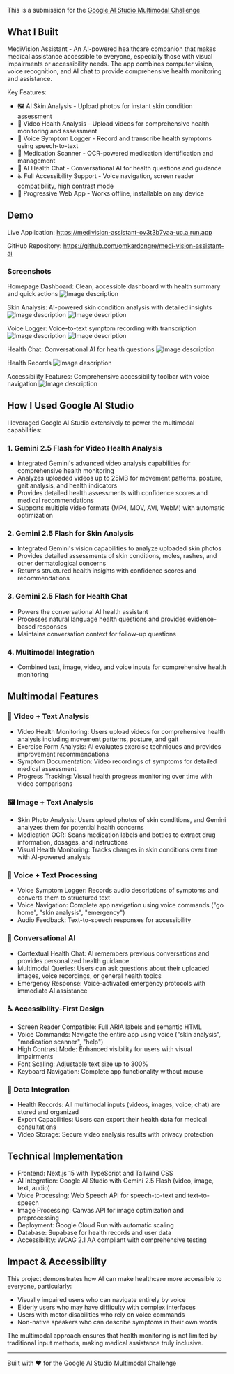 This is a submission for the [Google AI Studio Multimodal Challenge](https://dev.to/challenges/google-ai-studio-2025-09-03)

## What I Built

MediVision Assistant - An AI-powered healthcare companion that makes medical assistance accessible to everyone, especially those with visual impairments or accessibility needs. The app combines computer vision, voice recognition, and AI chat to provide comprehensive health monitoring and assistance.

Key Features:

- 🖼️ AI Skin Analysis - Upload photos for instant skin condition assessment
- 🎥 Video Health Analysis - Upload videos for comprehensive health monitoring and assessment
- 🎤 Voice Symptom Logger - Record and transcribe health symptoms using speech-to-text
- 💊 Medication Scanner - OCR-powered medication identification and management
- 💬 AI Health Chat - Conversational AI for health questions and guidance
- ♿ Full Accessibility Support - Voice navigation, screen reader compatibility, high contrast mode
- 📱 Progressive Web App - Works offline, installable on any device

## Demo

Live Application: https://medivision-assistant-ov3t3b7vaa-uc.a.run.app

GitHub Repository: https://github.com/omkardongre/medi-vision-assistant-ai

### Screenshots

Homepage Dashboard: Clean, accessible dashboard with health summary and quick actions
![Image description](https://dev-to-uploads.s3.amazonaws.com/uploads/articles/t953kyqweffpg7wdiflt.png)

Skin Analysis: AI-powered skin condition analysis with detailed insights
![Image description](https://dev-to-uploads.s3.amazonaws.com/uploads/articles/yul1vb2f6ib37v4trlt6.png)
![Image description](https://dev-to-uploads.s3.amazonaws.com/uploads/articles/npe4ggha14r85n3j9ukw.png)

Voice Logger: Voice-to-text symptom recording with transcription
![Image description](https://dev-to-uploads.s3.amazonaws.com/uploads/articles/qk52jt47yn8puwqycm2r.png)
![Image description](https://dev-to-uploads.s3.amazonaws.com/uploads/articles/qfq5rbes56r917w1vhtm.png)

Health Chat: Conversational AI for health questions
![Image description](https://dev-to-uploads.s3.amazonaws.com/uploads/articles/u589w00ngr8cu5upwl8w.png)

Health Records
![Image description](https://dev-to-uploads.s3.amazonaws.com/uploads/articles/3l9y96zckvbavb7fowvx.png)

Accessibility Features: Comprehensive accessibility toolbar with voice navigation
![Image description](https://dev-to-uploads.s3.amazonaws.com/uploads/articles/0dayoklfqjd6hgkwki6r.png)

## How I Used Google AI Studio

I leveraged Google AI Studio extensively to power the multimodal capabilities:

### 1. Gemini 2.5 Flash for Video Health Analysis

- Integrated Gemini's advanced video analysis capabilities for comprehensive health monitoring
- Analyzes uploaded videos up to 25MB for movement patterns, posture, gait analysis, and health indicators
- Provides detailed health assessments with confidence scores and medical recommendations
- Supports multiple video formats (MP4, MOV, AVI, WebM) with automatic optimization

### 2. Gemini 2.5 Flash for Skin Analysis

- Integrated Gemini's vision capabilities to analyze uploaded skin photos
- Provides detailed assessments of skin conditions, moles, rashes, and other dermatological concerns
- Returns structured health insights with confidence scores and recommendations

### 3. Gemini 2.5 Flash for Health Chat

- Powers the conversational AI health assistant
- Processes natural language health questions and provides evidence-based responses
- Maintains conversation context for follow-up questions

### 4. Multimodal Integration

- Combined text, image, video, and voice inputs for comprehensive health monitoring

## Multimodal Features

### 🎥 Video + Text Analysis

- Video Health Monitoring: Users upload videos for comprehensive health analysis including movement patterns, posture, and gait
- Exercise Form Analysis: AI evaluates exercise techniques and provides improvement recommendations
- Symptom Documentation: Video recordings of symptoms for detailed medical assessment
- Progress Tracking: Visual health progress monitoring over time with video comparisons

### 🖼️ Image + Text Analysis

- Skin Photo Analysis: Users upload photos of skin conditions, and Gemini analyzes them for potential health concerns
- Medication OCR: Scans medication labels and bottles to extract drug information, dosages, and instructions
- Visual Health Monitoring: Tracks changes in skin conditions over time with AI-powered analysis

### 🎤 Voice + Text Processing

- Voice Symptom Logger: Records audio descriptions of symptoms and converts them to structured text
- Voice Navigation: Complete app navigation using voice commands ("go home", "skin analysis", "emergency")
- Audio Feedback: Text-to-speech responses for accessibility

### 💬 Conversational AI

- Contextual Health Chat: AI remembers previous conversations and provides personalized health guidance
- Multimodal Queries: Users can ask questions about their uploaded images, voice recordings, or general health topics
- Emergency Response: Voice-activated emergency protocols with immediate AI assistance

### ♿ Accessibility-First Design

- Screen Reader Compatible: Full ARIA labels and semantic HTML
- Voice Commands: Navigate the entire app using voice ("skin analysis", "medication scanner", "help")
- High Contrast Mode: Enhanced visibility for users with visual impairments
- Font Scaling: Adjustable text size up to 300%
- Keyboard Navigation: Complete app functionality without mouse

### 🔄 Data Integration

- Health Records: All multimodal inputs (videos, images, voice, chat) are stored and organized
- Export Capabilities: Users can export their health data for medical consultations
- Video Storage: Secure video analysis results with privacy protection

## Technical Implementation

- Frontend: Next.js 15 with TypeScript and Tailwind CSS
- AI Integration: Google AI Studio with Gemini 2.5 Flash (video, image, text, audio)
- Voice Processing: Web Speech API for speech-to-text and text-to-speech
- Image Processing: Canvas API for image optimization and preprocessing
- Deployment: Google Cloud Run with automatic scaling
- Database: Supabase for health records and user data
- Accessibility: WCAG 2.1 AA compliant with comprehensive testing

## Impact & Accessibility

This project demonstrates how AI can make healthcare more accessible to everyone, particularly:

- Visually impaired users who can navigate entirely by voice
- Elderly users who may have difficulty with complex interfaces
- Users with motor disabilities who rely on voice commands
- Non-native speakers who can describe symptoms in their own words

The multimodal approach ensures that health monitoring is not limited by traditional input methods, making medical assistance truly inclusive.

---

Built with ❤️ for the Google AI Studio Multimodal Challenge
